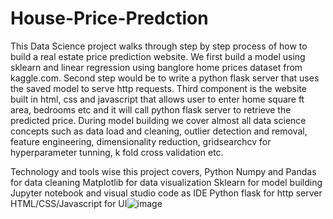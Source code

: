 # House-Price-Predction

This Data Science project walks through step by step process of how to build a real estate price prediction website. We first build a model using sklearn and linear regression using banglore home prices dataset from kaggle.com. Second step would be to write a python flask server that uses the saved model to serve http requests. Third component is the website built in html, css and javascript that allows user to enter home square ft area, bedrooms etc and it will call python flask server to retrieve the predicted price. During model building we cover almost all data science concepts such as data load and cleaning, outlier detection and removal, feature engineering, dimensionality reduction, gridsearchcv for hyperparameter tunning, k fold cross validation etc.
 
Technology and tools wise this project covers,
  Python
  Numpy and Pandas for data cleaning
  Matplotlib for data visualization
  Sklearn for model building
  Jupyter notebook and visual studio code as IDE
  Python flask for http server
  HTML/CSS/Javascript for UI![image](https://user-images.githubusercontent.com/63247633/188302217-76009825-5f43-4d85-9e73-feab19fea860.png)
